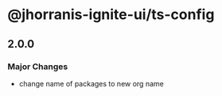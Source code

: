 # @jhorranis-ignite-ui/ts-config

## 2.0.0

### Major Changes

- change name of packages to new org name
